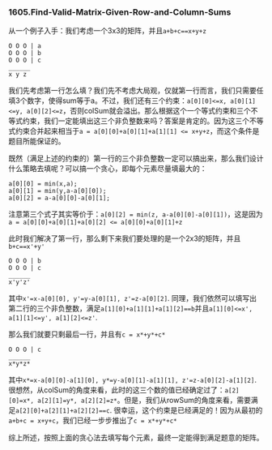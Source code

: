 ### 1605.Find-Valid-Matrix-Given-Row-and-Column-Sums

从一个例子入手：我们考虑一个3x3的矩阵，并且```a+b+c==x+y+z```
```
O O O | a
O O O | b
O O O | c
______
x y z
```
我们先考虑第一行怎么填？我们先不考虑大局观，仅就第一行而言，我们只需要任填3个数字，使得sum等于a。不过，我们还有三个约束：```a[0][0]<=x, a[0][1]<=y, a[0][2]<=z```，否则colSum就会溢出。那么根据这个一个等式约束和三个不等式约束，我们一定能填出这三个非负整数来吗？答案是肯定的。因为这三个不等式约束合并起来相当于```a = a[0][0]+a[0][1]+a[1][1] <= x+y+z```，而这个条件是题目所能保证的。

既然（满足上述的约束的）第一行的三个非负整数一定可以搞出来，那么我们设计什么策略去填呢？可以搞一个贪心，即每个元素尽量填最大的：
```
a[0][0] = min(x,a);
a[0][1] = min(y,a-a[0][0]);
a[0][2] = a-a[0][0]-a[0][1];
```
注意第三个式子其实等价于：```a[0][2] = min(z, a-a[0][0]-a[0][1])```，这是因为```a = a[0][0]+a[0][1]+a[0][2] <= a[0][0]+a[0][1]+z```

此时我们解决了第一行，那么剩下来我们要处理的是一个2x3的矩阵，并且```b+c==x'+y'```
```
O O O | b
O O O | c
______
x'y'z'
```
其中```x'=x-a[0][0], y'=y-a[0][1], z'=z-a[0][2]```. 同理，我们依然可以填写出第二行的三个非负整数，满足```a[1][0]+a[1][1]+a[1][2]==b```并且```a[1][0]<=x', a[1][1]<=y', a[1][2]<=z'```.

那么我们就要只剩最后一行，并且有```c = x*+y*+c*```
```
O O O | c
______
x*y*z*
```
其中```x*=x-a[0][0]-a[1][0], y*=y-a[0][1]-a[1][1], z'=z-a[0][2]-a[1][2]```. 很想然，从colSum的角度来看，此时的这三个数的值已经确定过了：```a[2][0]=x*, a[2][1]=y*, a[2][2]=z*```。但是，我们从rowSum的角度来看，需要满足```a[2][0]+a[2][1]+a[2][2]==c```. 很幸运，这个约束是已经满足的！因为从最初的```a+b+c = x+y+c```，我们已经一步步推出了```c = x*+y*+c*```

综上所述，按照上面的贪心法去填写每个元素，最终一定能得到满足题意的矩阵。

